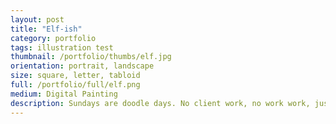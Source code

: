 ```yaml
---
layout: post
title: "Elf-ish"
category: portfolio
tags: illustration test
thumbnail: /portfolio/thumbs/elf.jpg
orientation: portrait, landscape
size: square, letter, tabloid
full: /portfolio/full/elf.png
medium: Digital Painting
description: Sundays are doodle days. No client work, no work work, just whatever I want to poop out of my brain. It's relaxing, it doesn't make any sense, and it's the perfect way to unwind.
---
```

